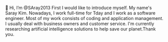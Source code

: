 👋 Hi, I’m @SAray2013
First I would like to introduce myself. My name's Saray Kim. Nowadays, I work full-time for Tday and I work as a software engineer. Most of my work consists of coding and application management. I usually deal with business owners and customer service. I'm currently researching artificial intelligence solutions to help save our planet.Thank you.
